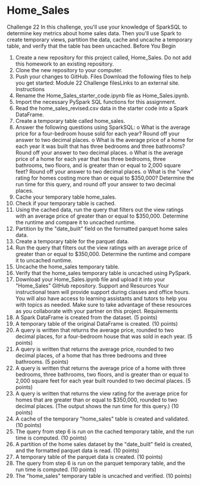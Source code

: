 # Home_Sales
Challenge 22
In this challenge, you'll use your knowledge of SparkSQL to determine key metrics about home sales data. Then you'll use Spark to create temporary views, partition the data, cache and uncache a temporary table, and verify that the table has been uncached.
Before You Begin
1.	Create a new repository for this project called, Home_Sales. Do not add this homework to an existing repository.
2.	Clone the new repository to your computer.
3.	Push your changes to GitHub.
Files
Download the following files to help you get started:
Module 22 Challenge filesLinks to an external site.
Instructions
1.	Rename the Home_Sales_starter_code.ipynb file as Home_Sales.ipynb.
2.	Import the necessary PySpark SQL functions for this assignment.
3.	Read the home_sales_revised.csv data in the starter code into a Spark DataFrame.
4.	Create a temporary table called home_sales.
5.	Answer the following questions using SparkSQL:
o	What is the average price for a four-bedroom house sold for each year? Round off your answer to two decimal places.
o	What is the average price of a home for each year it was built that has three bedrooms and three bathrooms? Round off your answer to two decimal places.
o	What is the average price of a home for each year that has three bedrooms, three bathrooms, two floors, and is greater than or equal to 2,000 square feet? Round off your answer to two decimal places.
o	What is the "view" rating for homes costing more than or equal to $350,000? Determine the run time for this query, and round off your answer to two decimal places.
6.	Cache your temporary table home_sales.
7.	Check if your temporary table is cached.
8.	Using the cached data, run the query that filters out the view ratings with an average price of greater than or equal to $350,000. Determine the runtime and compare it to uncached runtime.
9.	Partition by the "date_built" field on the formatted parquet home sales data.
10.	Create a temporary table for the parquet data.
11.	Run the query that filters out the view ratings with an average price of greater than or equal to $350,000. Determine the runtime and compare it to uncached runtime.
12.	Uncache the home_sales temporary table.
13.	Verify that the home_sales temporary table is uncached using PySpark.
14.	Download your Home_Sales.ipynb file and upload it into your "Home_Sales" GitHub repository.
Support and Resources
Your instructional team will provide support during classes and office hours. You will also have access to learning assistants and tutors to help you with topics as needed. Make sure to take advantage of these resources as you collaborate with your partner on this project.
Requirements
1.	A Spark DataFrame is created from the dataset. (5 points)
2.	A temporary table of the original DataFrame is created. (10 points)
3.	A query is written that returns the average price, rounded to two decimal places, for a four-bedroom house that was sold in each year. (5 points)
4.	A query is written that returns the average price, rounded to two decimal places, of a home that has three bedrooms and three bathrooms. (5 points)
5.	A query is written that returns the average price of a home with three bedrooms, three bathrooms, two floors, and is greater than or equal to 2,000 square feet for each year built rounded to two decimal places. (5 points)
6.	A query is written that returns the view rating for the average price for homes that are greater than or equal to $350,000, rounded to two decimal places. (The output shows the run time for this query.) (10 points)
7.	A cache of the temporary "home_sales" table is created and validated. (10 points)
8.	The query from step 6 is run on the cached temporary table, and the run time is computed. (10 points)
9.	A partition of the home sales dataset by the "date_built" field is created, and the formatted parquet data is read. (10 points)
10.	A temporary table of the parquet data is created. (10 points)
11.	The query from step 6 is run on the parquet temporary table, and the run time is computed. (10 points)
12.	The "home_sales" temporary table is uncached and verified. (10 points)

